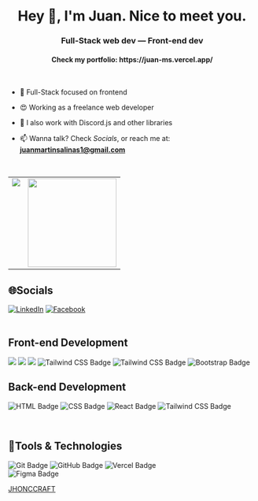 <h1 align="center">Hey 👋, I'm Juan. Nice to meet you.</h1>
<h3 align="center">Full-Stack web dev — Front-end dev</h3>
<h4 align="center">Check my portfolio: https://juan-ms.vercel.app/</h4>

<br>

<!-- <p><img align="right" src="https://github.com/Adam-pw/Adam-pw/blob/main/animation_500_kxa883sd.gif" alt="adam-pw"/></p> -->


- 🎨 Full-Stack focused on frontend

- 😍 Working as a freelance web developer

- 🤖 I also work with Discord.js and other libraries

- 📫 Wanna talk? Check *Socials*, or reach me at: **juanmartinsalinas1@gmail.com**

<br>

<table>
  <tr>
    <td valign="top"><img src="https://github-readme-stats.vercel.app/api/top-langs/?username=JuanMartinSalinas&theme=radical&card_width=450em)](https://github.com/JuanMartinSalinas/JuanMartinSalinas/github-readme-stats"/></td>
    <td valign="top"><img height="180em" src="https://github-readme-stats.vercel.app/api?username=JuanMartinSalinas&show_icons=true&hide_border=true&&count_private=true&include_all_commits=true&theme=radical&hide_stars=false" /></td>
  </tr>
</table>

## 🌐Socials
[![LinkedIn](https://img.shields.io/badge/LinkedIn-%230077B5.svg?logo=linkedin&logoColor=white)](https://www.linkedin.com/in/juanmartinsalinas/) [![Facebook](https://img.shields.io/badge/Facebook-%231877F2.svg?logo=Facebook&logoColor=white)](https://www.facebook.com/profile.php?id=61574066122244)
<br>
<br>

## Front-end Development
<p>
  <img src="https://img.shields.io/badge/HTML5-E34F26?style=for-the-badge&logo=html5&logoColor=white">
  <img src="https://img.shields.io/badge/CSS3-1572B6?style=for-the-badge&logo=css3&logoColor=white">
  <img src="https://img.shields.io/badge/React-20232A?style=for-the-badge&logo=react&logoColor=61DAFB">
  <img src="https://img.shields.io/badge/TailwindCSS-06B6D4?style=for-the-badge&logo=tailwindcss&logoColor=white" alt="Tailwind CSS Badge">
  <img src="https://img.shields.io/badge/TailwindCSS-06B6D4?style=for-the-badge&logo=tailwindcss&logoColor=white" alt="Tailwind CSS Badge">
  <img src="https://img.shields.io/badge/Bootstrap-7952B3?style=for-the-badge&logo=bootstrap&logoColor=white" alt="Bootstrap Badge">
</p>

## Back-end Development
<p>
  <img src="https://img.shields.io/badge/HTML5-E34F26?style=for-the-badge&logo=html5&logoColor=white" alt="HTML Badge">
  <img src="https://img.shields.io/badge/CSS3-1572B6?style=for-the-badge&logo=css3&logoColor=white" alt="CSS Badge">
  <img src="https://img.shields.io/badge/React-20232A?style=for-the-badge&logo=react&logoColor=61DAFB" alt="React Badge">
  <img src="https://img.shields.io/badge/Express-06B6D4?style=for-the-badge&logo=tailwindcss&logoColor=white" alt="Tailwind CSS Badge">
</p>


<br>

## 🚀Tools & Technologies 
<p>
  <img src="https://img.shields.io/badge/Git-F05032?style=for-the-badge&logo=git&logoColor=white" alt="Git Badge">
  <img src="https://img.shields.io/badge/GitHub-100000?style=for-the-badge&logo=github&logoColor=white" alt="GitHub Badge">
  <img src="https://img.shields.io/badge/Vercel-000000?style=for-the-badge&logo=vercel&logoColor=white" alt="Vercel Badge">
  <br>
  <img src="https://img.shields.io/badge/Figma-28105A?style=for-the-badge&logo=figma&logoColor=white" alt="Figma Badge">

</p>

[JHONCCRAFT](https://github.com/JHONCCRAFT)
